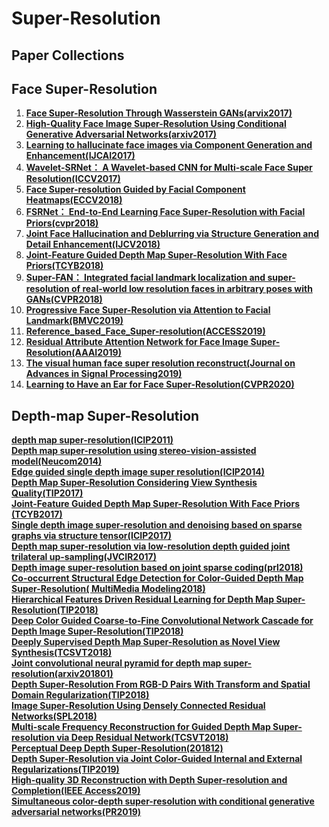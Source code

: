 # Super-Resolution
## Paper Collections  
## Face Super-Resolution  
1. **[Face Super-Resolution Through Wasserstein GANs(arvix2017)](https://arxiv.org/pdf/1705.02438.pdf)**  
2. **[High-Quality Face Image Super-Resolution Using Conditional Generative Adversarial Networks(arxiv2017)](https://arxiv.org/abs/1707.00737)**  
3. **[Learning to hallucinate face images via Component Generation and Enhancement(IJCAI2017)](https://www.ijcai.org/Proceedings/2017/633)**  
4. **[Wavelet-SRNet： A Wavelet-based CNN for Multi-scale Face Super Resolution(ICCV2017)](content_ICCV_2017/papers/Huang_Wavelet-SRNet_A_Wavelet-Based_ICCV_2017_paper.pdf)**  
5. **[Face Super-resolution Guided by Facial Component Heatmaps(ECCV2018)](https://openaccess.thecvf.com/content_ECCV_2018/papers/Xin_Yu_Face_Super-resolution_Guided_ECCV_2018_paper.pdf)**  
6. **[FSRNet： End-to-End Learning Face Super-Resolution with Facial Priors(cvpr2018)](https://openaccess.thecvf.com/content_cvpr_2018/papers/Chen_FSRNet_End-to-End_Learning_CVPR_2018_paper.pdf)**  
7. **[Joint Face Hallucination and Deblurring via Structure Generation and Detail Enhancement(IJCV2018)](https://www.researchgate.net/publication/329181486_Joint_Face_Hallucination_and_Deblurring_via_Structure_Generation_and_Detail_Enhancement)**  
8. **[Joint-Feature Guided Depth Map Super-Resolution With Face Priors(TCYB2018)](http://www.icst.pku.edu.cn/struct/Projects/JFSR.html)**  
9. **[Super-FAN： Integrated facial landmark localization and super-resolution of real-world low resolution faces in arbitrary poses with GANs(CVPR2018)](https://openaccess.thecvf.com/content_cvpr_2018/papers/Bulat_Super-FAN_Integrated_Facial_CVPR_2018_paper.pdf)**  
10. **[Progressive Face Super-Resolution via Attention to Facial Landmark(BMVC2019)](https://www.researchgate.net/publication/335337504_Progressive_Face_Super-Resolution_via_Attention_to_Facial_Landmark)**  
11. **[Reference_based_Face_Super-resolution(ACCESS2019)](https://www.researchgate.net/publication/335076105_Reference_based_Face_Super-resolution)**  
12. **[Residual Attribute Attention Network for Face Image Super-Resolution(AAAI2019)](https://aaai.org/ojs/index.php/AAAI/article/view/4937)**  
13. **[The visual human face super resolution reconstruct(Journal on Advances in Signal Processing2019)](https://asp-eurasipjournals.springeropen.com/articles/10.1186/s13634-019-0626-4)**  
14. **[Learning to Have an Ear for Face Super-Resolution(CVPR2020)](https://openaccess.thecvf.com/content_CVPR_2020/papers/Meishvili_Learning_to_Have_an_Ear_for_Face_Super-Resolution_CVPR_2020_paper.pdf)**  

## Depth-map Super-Resolution  
**[depth map super-resolution(ICIP2011)](https://projet.liris.cnrs.fr/imagine/pub/proceedings/ICIP-2011/papers/1569407599.pdf)**  
**[Depth map super-resolution using stereo-vision-assisted model(Neucom2014)](https://www.sciencedirect.com/science/article/abs/pii/S0925231214011138)**  
**[Edge guided single depth image super resolution(ICIP2014)](https://ieeexplore.ieee.org/document/7025766/)**  
**[Depth Map Super-Resolution Considering View Synthesis Quality(TIP2017)](https://ieeexplore.ieee.org/document/7828010/)**  
**[Joint-Feature Guided Depth Map Super-Resolution With Face Priors (TCYB2017)](https://ieeexplore.ieee.org/document/7795253)**  
**[Single depth image super-resolution and denoising based on sparse graphs via structure tensor(ICIP2017)](https://ieeexplore.ieee.org/document/8297046)**  
**[Depth map super-resolution via low-resolution depth guided joint trilateral up-sampling(JVCIR2017)](https://www.sciencedirect.com/science/article/pii/S1047320317300998)**  
**[Depth image super-resolution based on joint sparse coding(prl2018)](https://ieeexplore.ieee.org/document/6298390)**  
**[Co-occurrent Structural Edge Detection for Color-Guided Depth Map Super-Resolution( MultiMedia Modeling2018)](https://link.springer.com/chapter/10.1007%2F978-3-319-73603-7_8)**  
**[Hierarchical Features Driven Residual Learning for Depth Map Super-Resolution(TIP2018)](https://ieeexplore.ieee.org/document/8579111)**  
**[Deep Color Guided Coarse-to-Fine Convolutional Network Cascade for Depth Image Super-Resolution(TIP2018)](https://ieeexplore.ieee.org/document/8485321)**  
**[Deeply Supervised Depth Map Super-Resolution as Novel View Synthesis(TCSVT2018)](https://ieeexplore.ieee.org/document/8443445)**  
**[Joint convolutional neural pyramid for depth map super-resolution(arxiv201801)](https://arxiv.org/abs/1801.00968)**  
**[Depth Super-Resolution From RGB-D Pairs With Transform and Spatial Domain Regularization(TIP2018)](https://ieeexplore.ieee.org/document/8291613/)**  
**[Image Super-Resolution Using Densely Connected Residual Networks(SPL2018)](https://link.springer.com/article/10.1007/s10489-018-1234-y)**  
**[Multi-scale Frequency Reconstruction for Guided Depth Map Super-resolution via Deep Residual Network(TCSVT2018)](https://ieeexplore.ieee.org/abstract/document/8598786)**  
**[Perceptual Deep Depth Super-Resolution(201812)](https://ieeexplore.ieee.org/document/9009004/)**  
**[Depth Super-Resolution via Joint Color-Guided Internal and External Regularizations(TIP2019)](https://ieeexplore.ieee.org/document/8491336/)**  
**[High-quality 3D Reconstruction with Depth Super-resolution and Completion(IEEE Access2019)](https://ieeexplore.ieee.org/abstract/document/8628990)**  
**[Simultaneous color-depth super-resolution with conditional generative adversarial networks(PR2019)](https://www.sciencedirect.com/science/article/abs/pii/S0031320318304175)**
